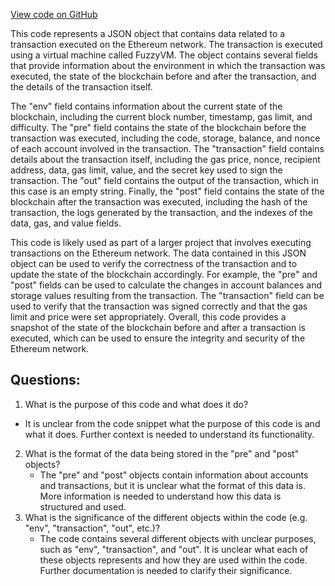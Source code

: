 [View code on GitHub](https://github.com/nethermindeth/nethermind/Ethereum.Blockchain.Test/Blockhash/blockhash.json)

This code represents a JSON object that contains data related to a transaction executed on the Ethereum network. The transaction is executed using a virtual machine called FuzzyVM. The object contains several fields that provide information about the environment in which the transaction was executed, the state of the blockchain before and after the transaction, and the details of the transaction itself.

The "env" field contains information about the current state of the blockchain, including the current block number, timestamp, gas limit, and difficulty. The "pre" field contains the state of the blockchain before the transaction was executed, including the code, storage, balance, and nonce of each account involved in the transaction. The "transaction" field contains details about the transaction itself, including the gas price, nonce, recipient address, data, gas limit, value, and the secret key used to sign the transaction. The "out" field contains the output of the transaction, which in this case is an empty string. Finally, the "post" field contains the state of the blockchain after the transaction was executed, including the hash of the transaction, the logs generated by the transaction, and the indexes of the data, gas, and value fields.

This code is likely used as part of a larger project that involves executing transactions on the Ethereum network. The data contained in this JSON object can be used to verify the correctness of the transaction and to update the state of the blockchain accordingly. For example, the "pre" and "post" fields can be used to calculate the changes in account balances and storage values resulting from the transaction. The "transaction" field can be used to verify that the transaction was signed correctly and that the gas limit and price were set appropriately. Overall, this code provides a snapshot of the state of the blockchain before and after a transaction is executed, which can be used to ensure the integrity and security of the Ethereum network.
## Questions: 
 1. What is the purpose of this code and what does it do?
   - It is unclear from the code snippet what the purpose of this code is and what it does. Further context is needed to understand its functionality.
2. What is the format of the data being stored in the "pre" and "post" objects?
   - The "pre" and "post" objects contain information about accounts and transactions, but it is unclear what the format of this data is. More information is needed to understand how this data is structured and used.
3. What is the significance of the different objects within the code (e.g. "env", "transaction", "out", etc.)?
   - The code contains several different objects with unclear purposes, such as "env", "transaction", and "out". It is unclear what each of these objects represents and how they are used within the code. Further documentation is needed to clarify their significance.